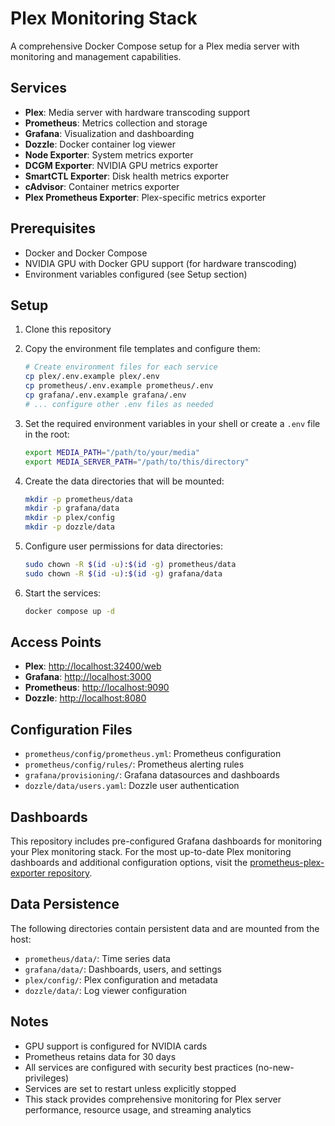 # Plex Monitoring Stack

A comprehensive Docker Compose setup for a Plex media server with monitoring and management capabilities.

## Services

- **Plex**: Media server with hardware transcoding support
- **Prometheus**: Metrics collection and storage
- **Grafana**: Visualization and dashboarding
- **Dozzle**: Docker container log viewer
- **Node Exporter**: System metrics exporter
- **DCGM Exporter**: NVIDIA GPU metrics exporter
- **SmartCTL Exporter**: Disk health metrics exporter
- **cAdvisor**: Container metrics exporter
- **Plex Prometheus Exporter**: Plex-specific metrics exporter

## Prerequisites

- Docker and Docker Compose
- NVIDIA GPU with Docker GPU support (for hardware transcoding)
- Environment variables configured (see Setup section)

## Setup

1. Clone this repository
2. Copy the environment file templates and configure them:

   ```bash
   # Create environment files for each service
   cp plex/.env.example plex/.env
   cp prometheus/.env.example prometheus/.env
   cp grafana/.env.example grafana/.env
   # ... configure other .env files as needed
   ```

3. Set the required environment variables in your shell or create a `.env` file in the root:

   ```bash
   export MEDIA_PATH="/path/to/your/media"
   export MEDIA_SERVER_PATH="/path/to/this/directory"
   ```

4. Create the data directories that will be mounted:

   ```bash
   mkdir -p prometheus/data
   mkdir -p grafana/data
   mkdir -p plex/config
   mkdir -p dozzle/data
   ```

5. Configure user permissions for data directories:

   ```bash
   sudo chown -R $(id -u):$(id -g) prometheus/data
   sudo chown -R $(id -u):$(id -g) grafana/data
   ```

6. Start the services:

   ```bash
   docker compose up -d
   ```

## Access Points

- **Plex**: <http://localhost:32400/web>
- **Grafana**: <http://localhost:3000>
- **Prometheus**: <http://localhost:9090>
- **Dozzle**: <http://localhost:8080>

## Configuration Files

- `prometheus/config/prometheus.yml`: Prometheus configuration
- `prometheus/config/rules/`: Prometheus alerting rules
- `grafana/provisioning/`: Grafana datasources and dashboards
- `dozzle/data/users.yaml`: Dozzle user authentication

## Dashboards

This repository includes pre-configured Grafana dashboards for monitoring your Plex monitoring stack. For the most up-to-date Plex monitoring dashboards and additional configuration options, visit the [prometheus-plex-exporter repository](https://github.com/timothystewart6/prometheus-plex-exporter).

## Data Persistence

The following directories contain persistent data and are mounted from the host:

- `prometheus/data/`: Time series data
- `grafana/data/`: Dashboards, users, and settings
- `plex/config/`: Plex configuration and metadata
- `dozzle/data/`: Log viewer configuration

## Notes

- GPU support is configured for NVIDIA cards
- Prometheus retains data for 30 days
- All services are configured with security best practices (no-new-privileges)
- Services are set to restart unless explicitly stopped
- This stack provides comprehensive monitoring for Plex server performance, resource usage, and streaming analytics
